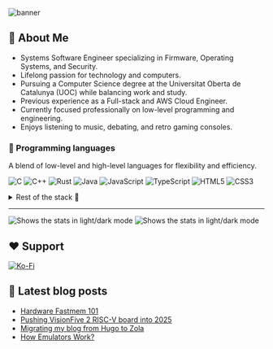 ![banner](https://github.com/user-attachments/assets/f2a9723a-aae5-4128-b978-c15bc188efca)

## 🚀 About Me

- Systems Software Engineer specializing in Firmware, Operating Systems, and Security.
- Lifelong passion for technology and computers.
- Pursuing a Computer Science degree at the Universitat Oberta de Catalunya (UOC) while balancing work and study.
- Previous experience as a Full-stack and AWS Cloud Engineer.
- Currently focused professionally on low-level programming and engineering.
- Enjoys listening to music, debating, and retro gaming consoles.

### 🔧 Programming languages

A blend of low-level and high-level languages for flexibility and efficiency.

![C](https://img.shields.io/badge/C-00599C?style=for-the-badge&logo=c&logoColor=white)
![C++](https://img.shields.io/badge/C%2B%2B-00599C?style=for-the-badge&logo=c%2B%2B&logoColor=white)
![Rust](https://img.shields.io/badge/Rust-black?style=for-the-badge&logo=rust&logoColor=#E57324)
![Java](https://img.shields.io/badge/Java-orange?style=for-the-badge&logo=java)
![JavaScript](https://img.shields.io/badge/JavaScript-323330?style=for-the-badge&logo=javascript&logoColor=F7DF1E)
![TypeScript](https://img.shields.io/badge/TypeScript-007ACC?style=for-the-badge&logo=typescript&logoColor=white)
![HTML5](https://img.shields.io/badge/HTML5-E34F26?style=for-the-badge&logo=html5&logoColor=white)
![CSS3](https://img.shields.io/badge/CSS3-1572B6?style=for-the-badge&logo=css3&logoColor=white)

<details closed>
<summary>Rest of the stack 🔩</summary>
  
### 🎮 Graphics & Game Development

#### Graphic APIs

Working with advanced graphics rendering techniques.

![OpenGL](https://img.shields.io/badge/OpenGL-FFFFFF?style=for-the-badge&logo=opengl)
![Vulkan](https://img.shields.io/badge/Vulkan-a51e22?style=for-the-badge&logo=vulkan)

#### Graphics Frameworks

Tools for game and multimedia application development.

![SDL](https://img.shields.io/badge/SDL-173556?style=for-the-badge&logo=sdl)

### 🔧 Package Managers

Streamlining package management for smoother development.

![Cargo](https://img.shields.io/badge/Cargo-black?style=for-the-badge&logo=rust&logoColor=#E57324)
![VCPKG](https://img.shields.io/badge/VCPKG-666666?style=for-the-badge&logo=microsoft&logoColor=white)
![NPM](https://img.shields.io/badge/npm-CB3837?style=for-the-badge&logo=npm&logoColor=white)
![Maven](https://img.shields.io/badge/apache_maven-C71A36?style=for-the-badge&logo=apachemaven&logoColor=white)

### 🔨 Build Systems

Automating builds and managing dependencies.

![Make](https://img.shields.io/badge/Make-666666?style=for-the-badge&logo=make&logoColor=white)
![CMake](https://img.shields.io/badge/CMake-064F8C?style=for-the-badge&logo=cmake&logoColor=white)

### ⚙️ Scripting

Handling automation tasks and system scripting.

![Bash](https://img.shields.io/badge/Shell_Script-121011?style=for-the-badge&logo=gnu-bash&logoColor=white)

### 🚢 Containerization

Containers for efficient deployment and management.

![Docker](https://img.shields.io/badge/Docker-2CA5E0?style=for-the-badge&logo=docker&logoColor=white)
![Kubernetes](https://img.shields.io/badge/kubernetes-326ce5.svg?&style=for-the-badge&logo=kubernetes&logoColor=white)

### 🧑‍💻 Version Control & Code Review

Managing source code and collaboration.

![git](https://img.shields.io/badge/GIT-E44C30?style=for-the-badge&logo=git&logoColor=white)
![SVN](https://img.shields.io/badge/SVN-709ac8?style=for-the-badge&logo=svn&logoColor=white)
![Gerrit](https://img.shields.io/badge/Gerrit-242169?style=for-the-badge&logo=gerrit&logoColor=white)
![GitHub](https://img.shields.io/badge/GitHub-100000?style=for-the-badge&logo=github&logoColor=white)
![GitLab](https://img.shields.io/badge/GitLab-330F63?style=for-the-badge&logo=gitlab&logoColor=white)
![BitBucket](https://img.shields.io/badge/Bitbucket-0747a6?style=for-the-badge&logo=bitbucket&logoColor=white)

### 🛠️ CI/CD

Automating testing and deployment.

![GH Actions](https://img.shields.io/badge/GitHub_Actions-2088FF?style=for-the-badge&logo=github-actions&logoColor=white)
![Jenkins](https://img.shields.io/badge/Jenkins-49728B?style=for-the-badge&logo=jenkins&logoColor=white)

### 📚 Documentation

Creating clear, efficient, and maintainable docs.

![Markdown](https://img.shields.io/badge/Markdown-000000?style=for-the-badge&logo=markdown&logoColor=white)
![LaTeX](https://img.shields.io/badge/LaTeX-47A141?style=for-the-badge&logo=LaTeX&logoColor=white)

### ☁️ Cloud Platforms

Cloud services for scaling and deployment.

![AWS](https://img.shields.io/badge/Amazon_AWS-FF9900?style=for-the-badge&logo=amazonaws&logoColor=white)

### 📦 Static Site Generators

For building fast, efficient websites.

![Hugo](https://img.shields.io/badge/Hugo-FF4088?style=for-the-badge&logo=hugo&logoColor=white)
![Jekyll](https://img.shields.io/badge/Jekyll-CC0000?style=for-the-badge&logo=Jekyll&logoColor=white)

### 🗄️ Databases

Managing both relational and NoSQL databases.

![MSSQL](https://img.shields.io/badge/Microsoft_SQL_Server-CC2927?style=for-the-badge&logo=microsoft-sql-server&logoColor=white)
![MySQL](https://img.shields.io/badge/MySQL-005C84?style=for-the-badge&logo=mysql&logoColor=white)
![SQLite](https://img.shields.io/badge/Sqlite-003B57?style=for-the-badge&logo=sqlite&logoColor=white)
![MongoDB](https://img.shields.io/badge/MongoDB-4EA94B?style=for-the-badge&logo=mongodb&logoColor=white)

### ⚙️ Full-Stack Frameworks

Building end-to-end web applications.

![Angular](https://img.shields.io/badge/Angular-DD0031?style=for-the-badge&logo=angular&logoColor=white)
![Spring](https://img.shields.io/badge/Spring-6DB33F?style=for-the-badge&logo=spring&logoColor=white)
![SpringBoot](https://img.shields.io/badge/Spring_Boot-6DB33F?style=for-the-badge&logo=spring-boot&logoColor=white)

</details>

---

<picture>
  <source media="(prefers-color-scheme: dark)" srcset="https://api.githubtrends.io/user/svg/cakehonolulu/repos?time_range=one_year&loc_metric=changed&theme=dark">
  <source media="(prefers-color-scheme: light)" srcset="https://api.githubtrends.io/user/svg/cakehonolulu/repos?time_range=one_year&loc_metric=changed&theme=classic">
  <img alt="Shows the stats in light/dark mode" src="https://api.githubtrends.io/user/svg/cakehonolulu/repos?time_range=one_year&loc_metric=changed&theme=dark">
</picture>

  
<picture>
  <source media="(prefers-color-scheme: dark)" srcset="https://api.githubtrends.io/user/svg/cakehonolulu/langs?time_range=one_year&use_percent=True&loc_metric=changed&theme=dark">
  <source media="(prefers-color-scheme: light)" srcset="https://api.githubtrends.io/user/svg/cakehonolulu/langs?time_range=one_year&use_percent=True&loc_metric=changed&theme=classic">
  <img alt="Shows the stats in light/dark mode" src="https://api.githubtrends.io/user/svg/cakehonolulu/langs?time_range=one_year&use_percent=True&loc_metric=changed&theme=dark">
</picture>
    
## ❤️ Support

[![Ko-Fi](https://img.shields.io/badge/BUY%20ME%20A%20COFFEE-DD0031?style=for-the-badge&logo=kofi&logoColor=white)](https://ko-fi.com/cakehonolulu)

## 📄 Latest blog posts
<!-- BLOG-POST-LIST:START -->
- [Hardware Fastmem 101](https://cakehonolulu.github.io/improving-upon-fastmem-techniques/)
- [Pushing VisionFive 2 RISC-V board into 2025](https://cakehonolulu.github.io/open-source-ifying-the-visionfive-2/)
- [Migrating my blog from Hugo to Zola](https://cakehonolulu.github.io/hugo-to-zola-migration/)
- [How Emulators Work?](https://cakehonolulu.github.io/how-emulators-work/)
<!-- BLOG-POST-LIST:END -->
